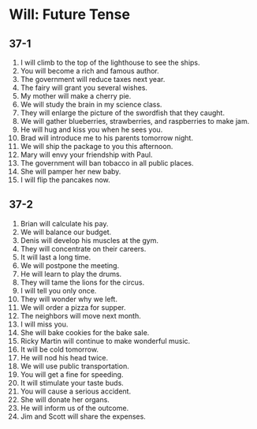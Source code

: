 # Will: Future Tense

## 37-1

1. I will climb to the top of the lighthouse to see the ships.
1. You will become a rich and famous author.
1. The government will reduce taxes next year.
1. The fairy will grant you several wishes.
1. My mother will make a cherry pie.
1. We will study the brain in my science class.
1. They will enlarge the picture of the swordfish that they caught.
1. We will gather blueberries, strawberries, and raspberries to make jam.
1. He will hug and kiss you when he sees you.
1. Brad will introduce me to his parents tomorrow night.
1. We will ship the package to you this afternoon.
1. Mary will envy your friendship with Paul.
1. The government will ban tobacco in all public places.
1. She will pamper her new baby.
1. I will flip the pancakes now.

## 37-2

1. Brian will calculate his pay.
1. We will balance our budget.
1. Denis will develop his muscles at the gym.
1. They will concentrate on their careers.
1. It will last a long time.
1. We will postpone the meeting.
1. He will learn to play the drums.
1. They will tame the lions for the circus.
1. I will tell you only once.
1. They will wonder why we left.
1. We will order a pizza for supper.
1. The neighbors will move next month.
1. I will miss you.
1. She will bake cookies for the bake sale.
1. Ricky Martin will continue to make wonderful music.
1. It will be cold tomorrow.
1. He will nod his head twice.
1. We will use public transportation.
1. You will get a fine for speeding.
1. It will stimulate your taste buds.
1. You will cause a serious accident.
1. She will donate her organs.
1. He will inform us of the outcome.
1. Jim and Scott will share the expenses.
